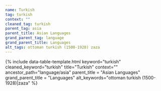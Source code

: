 ```yaml
---
name: Turkish
tag: turkish
context: ""
cleaned_tag: turkish
parent_tag: asia
parent_title: Asian Languages
grand_parent_tag: language
grand_parent_title: Languages
alt_tags: ottoman turkish (1500-1928) zaza
---
```


{% include data-table-template.html 
  keyword="turkish" 
  cleaned_keyword="turkish" 
  title="Turkish"
  context=""
  ancestor_path="language/asia" 
  parent_title = "Asian Languages"
  grand_parent_title = "Languages"
  alt_keywords="ottoman turkish (1500-1928)|zaza"
%}

